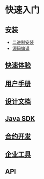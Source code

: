 # 快速入门

## [安装](manual/install.md)
- [二进制安装](manual/install.md#二进制安装)
- [源码编译](manual/install.md#源码编译)
## [快速体验](tutorials/tutorials.md)
## [用户手册](manual/index.html)
## [设计文档](design/index.html)
## [Java SDK]()
## [合约开发](developer/index.html)
## [企业工具](enterprise/index.html)
## API
